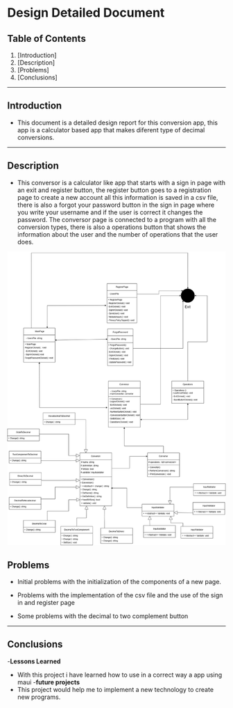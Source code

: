 # Design Detailed Document 

## Table of Contents
1. [Introduction]
3. [Description]
3. [Problems]
4. [Conclusions]

---

## Introduction
- This document is a detailed design report for this conversion app, this app is a calculator based app that makes diferent type of decimal conversions.
---

## Description
- This conversor is a calculator like app that starts with a sign in page with an exit and register button, the register button goes to a registration page to create a new account all this information is saved in a csv file, there is also a forgot your password button in the sign in page where you write your username and if the user is correct it changes the password. The conversor page is connected to a program with all the conversion types, there is also a operations button that shows the information about the user and the number of operations that the user does. 

![Diagrama del proyecto](./Practical_Work_2/Resources/Images/conversor.drawio.png)

## Problems 
- Initial problems with the initialization of the components of a new page.
- Problems with the implementation of the csv file and the use of the sign in and register page

- Some problems with the decimal to two complement button
---

## Conclusions
-**Lessons Learned**
 - With this project i have learned how to use in a correct way a app using maui 
-**future projects**
- This project would help me to implement a new technology to create new programs.




